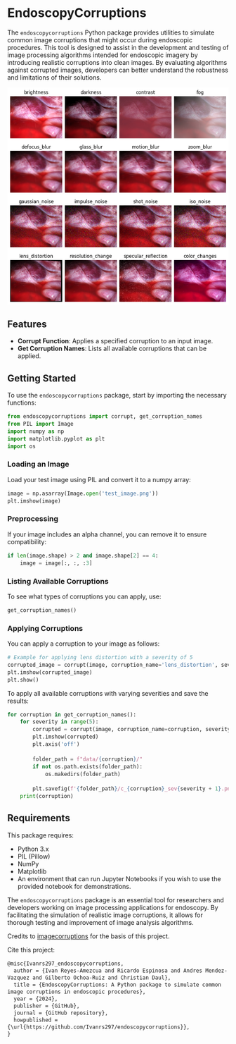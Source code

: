 # EndoscopyCorruptions

The `endoscopycorruptions` Python package provides utilities to simulate common image corruptions that might occur during endoscopic procedures. This tool is designed to assist in the development and testing of image processing algorithms intended for endoscopic imagery by introducing realistic corruptions into clean images. By evaluating algorithms against corrupted images, developers can better understand the robustness and limitations of their solutions.

![Alt text](https://raw.githubusercontent.com/Ivanrs297/endoscopycorruptions/main/assets/results.png "a title")



## Features

- **Corrupt Function**: Applies a specified corruption to an input image.
- **Get Corruption Names**: Lists all available corruptions that can be applied.

## Getting Started

To use the `endoscopycorruptions` package, start by importing the necessary functions:

```python
from endoscopycorruptions import corrupt, get_corruption_names
from PIL import Image
import numpy as np
import matplotlib.pyplot as plt
import os
```

### Loading an Image

Load your test image using PIL and convert it to a numpy array:

```python
image = np.asarray(Image.open('test_image.png'))
plt.imshow(image)
```

### Preprocessing

If your image includes an alpha channel, you can remove it to ensure compatibility:

```python
if len(image.shape) > 2 and image.shape[2] == 4:
    image = image[:, :, :3]
```

### Listing Available Corruptions

To see what types of corruptions you can apply, use:

```python
get_corruption_names()
```

### Applying Corruptions

You can apply a corruption to your image as follows:

```python
# Example for applying lens distortion with a severity of 5
corrupted_image = corrupt(image, corruption_name='lens_distortion', severity=5)
plt.imshow(corrupted_image)
plt.show()
```

To apply all available corruptions with varying severities and save the results:

```python
for corruption in get_corruption_names():
    for severity in range(5):
        corrupted = corrupt(image, corruption_name=corruption, severity=severity+1)
        plt.imshow(corrupted)
        plt.axis('off')
        
        folder_path = f"data/{corruption}/"
        if not os.path.exists(folder_path):
            os.makedirs(folder_path)

        plt.savefig(f'{folder_path}/c_{corruption}_sev{severity + 1}.png', bbox_inches='tight')
    print(corruption)
```

## Requirements

This package requires:

- Python 3.x
- PIL (Pillow)
- NumPy
- Matplotlib
- An environment that can run Jupyter Notebooks if you wish to use the provided notebook for demonstrations.


The `endoscopycorruptions` package is an essential tool for researchers and developers working on image processing applications for endoscopy. By facilitating the simulation of realistic image corruptions, it allows for thorough testing and improvement of image analysis algorithms.

Credits to [imagecorruptions](https://github.com/bethgelab/imagecorruptions) for the basis of this project.

Cite this project:

```
@misc{Ivanrs297_endoscopycorruptions,
  author = {Ivan Reyes-Amezcua and Ricardo Espinosa and Andres Mendez-Vazquez and Gilberto Ochoa-Ruiz and Christian Daul},
  title = {EndoscopyCorruptions: A Python package to simulate common image corruptions in endoscopic procedures},
  year = {2024},
  publisher = {GitHub},
  journal = {GitHub repository},
  howpublished = {\url{https://github.com/Ivanrs297/endoscopycorruptions}},
}
```

 
